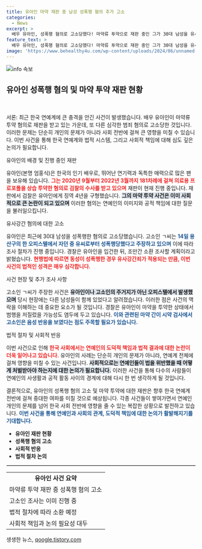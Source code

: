 ```yaml
---
title: 유아인 마약 재판 중 남성 성폭행 혐의 추가 고소
categories:
  - News
excerpt: >
  배우 유아인, 성폭행 혐의로 고소당했다! 마약류 투약으로 재판 중인 그가 30대 남성을 유사강간한 사건의 전말이 궁금하다. 경찰 소환 조사 임박, 충격적인 진실이 밝혀질까? 클릭 필수!
feature_text: >
  배우 유아인, 성폭행 혐의로 고소당했다! 마약류 투약으로 재판 중인 그가 30대 남성을 유사강간한 사건의 전말이 궁금하다. 경찰 소환 조사 임박, 충격적인 진실이 밝혀질까? 클릭 필수!
image: 'https://www.behealthy4u.com/wp-content/uploads/2024/06/unnamed-file.png'
---
```


<p><img src="https://www.behealthy4u.com/wp-content/uploads/2024/06/unnamed-file.png" alt="info 속보" /></p>

<h2 data-ke-size="size26">유아인 성폭행 혐의 및 마약 투약 재판 현황</h2>

<p data-ke-size="size16">&nbsp;</p>

<p>서론: 최근 한국 연예계에 큰 충격을 안긴 사건이 발생했습니다. 배우 유아인이 마약류 투약 혐의로 재판을 받고 있는 가운데, 또 다른 심각한 범죄 혐의로 고소당한 것입니다. 이러한 문제는 단순히 개인의 문제가 아니라 사회 전반에 걸쳐 큰 영향을 미칠 수 있습니다. 이번 사건을 통해 한국 연예계와 법적 시스템, 그리고 사회적 책임에 대해 심도 깊은 논의가 필요합니다.</p>

<p>유아인의 배경 및 진행 중인 재판</p>

<p>유아인(본명 엄홍식)은 한국의 인기 배우로, 뛰어난 연기력과 독특한 매력으로 많은 팬을 보유해 있습니다. <b><span style="color: #ee2323;">그는 2020년 9월부터 2022년 3월까지 181차례에 걸쳐 의료용 프로포폴을 상습 투약한 혐의로 검찰의 수사를 받고 있으며</span></b> 재판이 현재 진행 중입니다. 재판에서 검찰은 유아인에게 징역 4년을 구형했습니다. <b><span style="background-color: #21538527;">그의 마약 투약 사건은 이미 사회적으로 큰 논란이 되고 있으며</span></b> 이러한 혐의는 연예인의 이미지와 공적 책임에 대한 질문을 불러일으킵니다.</p>

<p>유사강간 혐의에 대한 고소</p>

<p>유아인은 최근에 30대 남성을 성폭행한 혐의로 고소당했습니다. 고소인 ㄱ씨는 <b><span style="color: #1a5490;">14일 용산구의 한 오피스텔에서 자던 중 유씨로부터 성폭행당했다고 주장하고 있으며</span></b> 이에 따라 조사 절차가 진행 중입니다. 경찰은 유아인을 입건한 뒤, 조만간 소환 조사할 계획이라고 밝혔습니다. <b><span style="color: #ee2323;">현행법에 따르면 동성이 성폭행한 경우 유사강간죄가 적용되는 만큼, 이번 사건의 법적인 성격은 매우 심각합니다.</span></b></p>

<p>사건 현장 및 추가 조사 사항</p>

<p>고소인 ㄱ씨가 주장한 사건은 <b><span style="background-color: #21538527;">유아인이나 고소인의 주거지가 아닌 오피스텔에서 발생했으며</span></b> 당시 현장에는 다른 남성들이 함께 있었다고 알려졌습니다. 이러한 점은 사건의 맥락을 이해하는 데 중요한 요소가 될 것입니다. 경찰은 유아인이 마약을 투약한 상태에서 범행을 저질렀을 가능성도 염두에 두고 있습니다. <b><span style="color: #1a5490;">이와 관련된 마약 간이 시약 검사에서 고소인은 음성 반응을 보였다는 점도 주목할 필요가 있습니다.</span></b></p>

<p>법적 절차 및 사회적 반응</p>

<p>이번 사건으로 인해 <b><span style="color: #ee2323;">한국 사회에서는 연예인의 도덕적 책임과 법적 결과에 대한 논란이 더욱 일어나고 있습니다.</span></b> 유아인의 사례는 단순히 개인의 문제가 아니라, 연예계 전체에 걸쳐 영향을 미칠 수 있는 사건입니다. <b><span style="background-color: #21538527;">사회적으로는 연예인들이 법을 위반했을 때 어떻게 처벌받아야 하는지에 대한 논의가 필요합니다.</span></b> 이러한 사건을 통해 다수의 사람들이 연예인의 사생활과 공적 활동 사이의 경계에 대해 다시 한 번 생각하게 될 것입니다.</p>

<p>결론적으로, 유아인의 성폭행 혐의 고소 및 마약 투약에 대한 재판은 향후 한국 연예계 전반에 걸쳐 중대한 여파를 미칠 것으로 예상됩니다. 각종 사건들이 쌓여가면서 연예인 개인의 문제를 넘어 한국 사회 전반에 영향을 줄 수 있는 복잡한 상황으로 발전하고 있습니다. <b><span style="color: #1a5490;">이번 사건을 통해 연예인과 사회의 관계, 도덕적 책임에 대한 논의가 활발해지기를 기대합니다.</span></b></p>

<p data-ke-size="size16"></p>

<ul>
    <li><b>유아인 재판 현황</b></li>
    <li><b>성폭행 혐의 고소</b></li>
    <li><b>사회적 반응</b></li>
    <li><b>법적 절차 논의</b></li>
</ul>

<hr style="border: 1px solid #ccc;">

<table style="width: 100%; border-collapse: collapse;">
    <tr>
        <td style="text-align: center; height: 17px;"><b>유아인 사건 요약</b></td>
    </tr>
    <tr>
        <td style="text-align: left;">마약류 투약 재판 중 성폭행 혐의 고소</td>
    </tr>
    <tr>
        <td style="text-align: left;">고소인 조사는 이미 진행 중</td>
    </tr>
    <tr>
        <td style="text-align: left;">법적 절차에 따라 소환 예정</td>
    </tr>
    <tr>
        <td style="text-align: left;">사회적 책임과 논의 필요성 대두</td>
    </tr>
</table>

<p data-ke-size="size16"></p>
생생한 뉴스, <a href="https://qoogle.tistory.com" rel="dofollow">qoogle.tistory.com</a>


